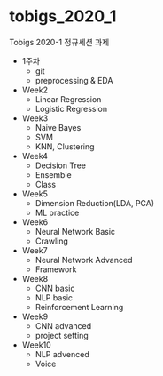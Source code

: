 # tobigs_2020_1
Tobigs 2020-1 정규세션 과제

* 1주차
  - git
  - preprocessing & EDA
* Week2
  - Linear Regression
  - Logistic Regression
* Week3
  - Naive Bayes
  - SVM
  - KNN, Clustering
* Week4
  - Decision Tree
  - Ensemble
  - Class
* Week5
  - Dimension Reduction(LDA, PCA)
  - ML practice
* Week6
  - Neural Network Basic
  - Crawling
* Week7
  - Neural Network Advanced
  - Framework
* Week8
  - CNN basic
  - NLP basic
  - Reinforcement Learning
* Week9
  - CNN advanced
  - project setting
* Week10
  - NLP advenced
  - Voice
